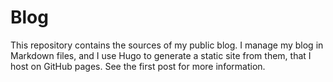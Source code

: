 # Blog

This repository contains the sources of my public blog. I manage my blog in Markdown files, and I use Hugo to generate a static site from them, that I host on GitHub pages. See the first post for more information.
